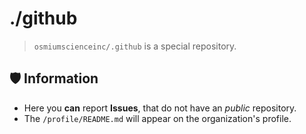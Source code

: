 # ./github
> `osmiumscienceinc/.github` is a special repository.

## 🛡️ Information
- Here you **can** report __Issues__, that do not have an *public* repository.
- The `/profile/README.md` will appear on the organization's profile.
